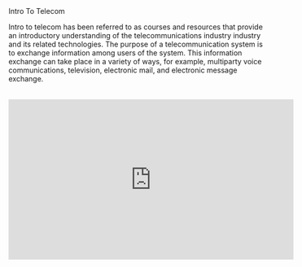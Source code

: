 <html>
       <head>Intro To Telecom</</head>

<body>
<table>
<p>Intro to telecom has been referred to as courses and resources that provide an introductory understanding of the telecommunications industry 
  industry and its related technologies. The purpose of a telecommunication system is to exchange information among users of the system. This information exchange can take place in a variety of ways, for example, multiparty voice communications, television, electronic mail, and electronic message exchange. </p>
</table>


  <iframe width="560" height="315" src="https://www.youtube.com/embed/jmymVdxbKWU?si=91IoUq2f8HF04H8H" title="YouTube video player" frameborder="0" allow="accelerometer; autoplay; clipboard-write; encrypted-media; gyroscope; picture-in-picture; web-share" referrerpolicy="strict-origin-when-cross-origin" allowfullscreen></iframe>



  
</body>


















  
</html>
